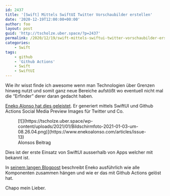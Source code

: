 ```yaml
---
id: 2437
title: '[Swift] Mittels SwiftUI Twitter Vorschaubilder erstellen'
date: '2020-12-19T12:00:00+00:00'
author: foo
layout: post
guid: 'http://tscholze.uber.space/?p=2437'
permalink: /2020/12/19/swift-mittels-swiftui-twitter-vorschaubilder-erstellen/
categories:
    - Swift
tags:
    - github
    - 'Github Actions'
    - Swift
    - SwiftUI
---
```


Wie ihr wisst finde ich awesome wenn man Technologien über Grenzen hinweg nutzt und somit ganz neue Bereiche aufstößt wo eventuell nicht mal die “Erfinder” derer daran gedacht haben.

[Eneko Alonso hat dies geleistet](https://www.enekoalonso.com/articles/issue-13). Er generiert mittels SwiftUI und Github Actions Social Media Preview Images für Twitter und Co.

<figure class="wp-block-image size-large">[![](https://tscholze.uber.space/wp-content/uploads/2021/01/Bildschirmfoto-2021-01-03-um-08.26.04.png)](https://www.enekoalonso.com/articles/issue-13)<figcaption>Alonsos Beitrag</figcaption></figure>Dies ist der erste Einsatz von SwiftUI ausserhalb von Apps welcher mit bekannt ist.

In [seinem langen Blogpost](https://www.enekoalonso.com/articles/issue-13) beschreibt Eneko ausführlich wie alle Komponenten zusammen hängen und wie er das mit Github Actions gelöst hat.

Chapo mein Lieber.